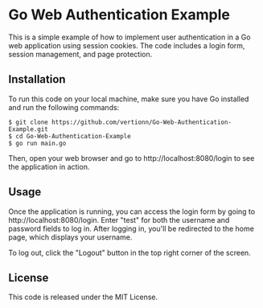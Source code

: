 # Go Web Authentication Example
This is a simple example of how to implement user authentication in a Go web application using session cookies. The code includes a login form, session management, and page protection.

## Installation
To run this code on your local machine, make sure you have Go installed and run the following commands:
```shell
$ git clone https://github.com/vertionn/Go-Web-Authentication-Example.git
$ cd Go-Web-Authentication-Example
$ go run main.go
```
Then, open your web browser and go to http://localhost:8080/login to see the application in action.

## Usage
Once the application is running, you can access the login form by going to http://localhost:8080/login. Enter "test" for both the username and password fields to log in. After logging in, you'll be redirected to the home page, which displays your username.

To log out, click the "Logout" button in the top right corner of the screen.

## License
This code is released under the MIT License.
